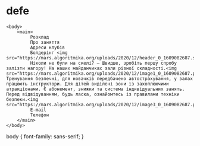 # defe<html>
    <body>
        <main>
             Розклад
             Про заняття
             Адреси клубів
             Болдерінг <img src="https://mars.algoritmika.org/uploads/2020/12/header_0_1609082687.svg"
             Ніколи не були на скелі? — Швидше, зробіть першу спробу залізти нагору! На наших майданчиках зали різної складності.<img src="https://mars.algoritmika.org/uploads/2020/12/image1_0_1609082687.png" Тренування безпечні, для новачків передбачено автострахування, у залах працюють інструктори. Для дітей виділені зони із захоплюючими атракціонами. Є абонемент, знижки та система індивідуальних занять. Перед відвідуванням, будь ласка, ознайомтесь із правилами техніки безпеки.<img src="https://mars.algoritmika.org/uploads/2020/12/image3_0_1609082687.png"
             E-mail
             Телефон
        </main>
    </body>
</html>
body {
    font-family: sans-serif;
}
